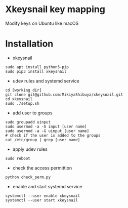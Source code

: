 # Xkeysnail key mapping
Modify keys on Ubuntu like macOS

# Installation

+ xkeysnail  
```
sudo apt install python3-pip
sudo pip3 install xkeysnail
```

+ udev rules and systemd service
```
cd [working dir]
git clone git@github.com:MikiyaShibuya/xkeysnail.git
cd xkeysnail
sudo ./setup.sh
```
+ add user to groups
```
sudo groupadd uinput
sudo usermod -a -G input [user name]
sudo usermod -a -G uinput [user name]
# check if the user is added to the groups
cat /etc/group | grep [user name]
```

+ apply udev rules
```
sudo reboot
```

+ check the access permittion
```
python check_perm.py
```

+ enable and start systemd service
```
systemctl --user enable xkeysnail
systemctl --user start xkeysnail
```
